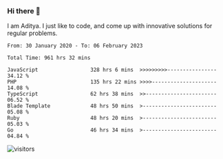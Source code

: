 ### Hi there 👋

I am Aditya. I just like to code, and come up with innovative solutions for regular problems.

<!--START_SECTION:waka-->

```text
From: 30 January 2020 - To: 06 February 2023

Total Time: 961 hrs 32 mins

JavaScript                 328 hrs 6 mins  >>>>>>>>>----------------   34.12 %
PHP                        135 hrs 22 mins >>>>---------------------   14.08 %
TypeScript                 62 hrs 38 mins  >>-----------------------   06.52 %
Blade Template             48 hrs 50 mins  >------------------------   05.08 %
Ruby                       48 hrs 20 mins  >------------------------   05.03 %
Go                         46 hrs 34 mins  >------------------------   04.84 %
```

<!--END_SECTION:waka-->

![visitors](https://visitor-badge.glitch.me/badge?page_id=BrainBuzzer.visitor-badge&left_color=green&right_color=red)
